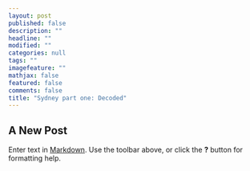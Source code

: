 ```yaml
---
layout: post
published: false
description: ""
headline: ""
modified: ""
categories: null
tags: ""
imagefeature: ""
mathjax: false
featured: false
comments: false
title: "Sydney part one: Decoded"
---
```

## A New Post

Enter text in [Markdown](http://daringfireball.net/projects/markdown/). Use the toolbar above, or click the **?** button for formatting help.
